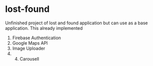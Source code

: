 # lost-found
Unfinished project of lost and found application but can use as a base application.  This already implemented 
1. Firebase Authentication
2. Google Maps API 
3. Image Uploader
4. 4. Carousell

